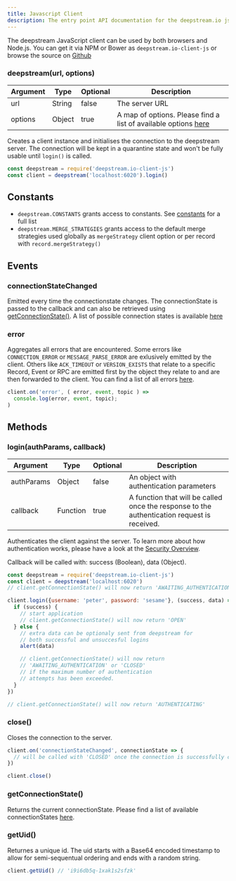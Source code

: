 ```yaml
---
title: Javascript Client
description: The entry point API documentation for the deepstream.io js client
---
```


The deepstream JavaScript client can be used by both browsers and Node.js. You can get it via NPM or Bower as `deepstream.io-client-js` or browse the source on [Github](https://github.com/deepstreamIO/deepstream.io-client-js)

### deepstream(url, options)

|Argument|Type|Optional|Description|
|---|---|---|---|
|url|String|false|The server URL
|options|Object|true|A map of options. Please find a list of available options [here](/docs/client-js/options/)

Creates a client instance and initialises the connection to the deepstream server. The connection will be kept in a quarantine state and won't be fully usable until `login()` is called.

```javascript
const deepstream = require('deepstream.io-client-js')
const client = deepstream('localhost:6020').login()
```

## Constants
* `deepstream.CONSTANTS` grants access to constants. See [constants](/docs/common/constants/) for a full list
* `deepstream.MERGE_STRATEGIES` grants access to the default merge strategies used globally as `mergeStrategy` client option or per record with `record.mergeStrategy()`

## Events

### connectionStateChanged
Emitted every time the connectionstate changes. The connectionState is passed to the callback and can also be retrieved using <a href="#getConnectionState()">getConnectionState()</a>. A list of possible connection states is available [here](/docs/common/constants/#connection-states)

### error
Aggregates all errors that are encountered. Some errors like `CONNECTION_ERROR` or `MESSAGE_PARSE_ERROR` are exlusively emitted by the client.
Others like `ACK_TIMEOUT` or `VERSION_EXISTS` that relate to a specific Record, Event or RPC are emitted first by the object they relate to and are then forwarded to the client. You can find a list of all errors [here](/docs/common/errors/).

```javascript
client.on('error', ( error, event, topic ) =>
  console.log(error, event, topic);
)
```

## Methods

### login(authParams, callback)

|Argument|Type|Optional|Description|
|---|---|---|---|
|authParams|Object|false|An object with authentication parameters
|callback|Function|true|A function that will be called once the response to the authentication request is received.

Authenticates the client against the server. To learn more about how authentication works, please have a look at the [Security Overview](/tutorials/core/security/).

Callback will be called with: success (Boolean), data (Object).

```javascript
const deepstream = require('deepstream.io-client-js')
const client = deepstream('localhost:6020')
// client.getConnectionState() will now return 'AWAITING_AUTHENTICATION'

client.login({username: 'peter', password: 'sesame'}, (success, data) => {
  if (success) {
    // start application
    // client.getConnectionState() will now return 'OPEN'
  } else {
    // extra data can be optionaly sent from deepstream for
    // both successful and unsuccesful logins
    alert(data)

    // client.getConnectionState() will now return
    // 'AWAITING_AUTHENTICATION' or 'CLOSED'
    // if the maximum number of authentication
    // attempts has been exceeded.
  }
})

// client.getConnectionState() will now return 'AUTHENTICATING'
```

### close()
Closes the connection to the server.

```javascript
client.on('connectionStateChanged', connectionState => {
  // will be called with 'CLOSED' once the connection is successfully closed.
})

client.close()
```

### getConnectionState()
Returns the current connectionState. Please find a list of available connectionStates [here](/docs/common/constants/#connection-state).

### getUid()
Returnes a unique id. The uid starts with a Base64 encoded timestamp to allow for semi-sequentual ordering and ends with a random string.

```javascript
client.getUid() // 'i9i6db5q-1xak1s2sfzk'
```
